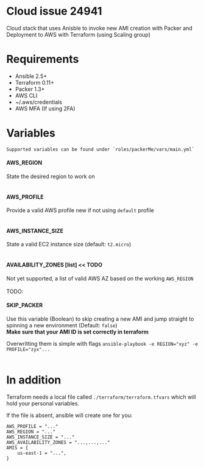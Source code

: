 # Cloud issue 24941
Cloud stack that uses Anisble to invoke new AMI creation with Packer and Deployment to AWS with Terraform (using Scaling group)

# Requirements
* Ansible 2.5+
* Terraform 0.11+
* Packer 1.3+
* AWS CLI
* ~/.aws/credentials
* AWS MFA (If using 2FA)

# Variables
    Supported variables can be found under `roles/packerMe/vars/main.yml`

#### AWS_REGION
State the desired region to work on
<br><br>
#### AWS_PROFILE
Provide a valid AWS profile new if not using `default` profile
<br><br>
#### AWS_INSTANCE_SIZE
State a valid EC2 instance size (default: `t2.micro`)
<br><br>
#### AVAILABILITY_ZONES [list]  << TODO
Not yet supported, a list of valid AWS AZ based on the working `AWS_REGION`
<br><br>
TODO:
#### SKIP_PACKER
Use this variable (Boolean) to skip creating a new AMI and jump straight to spinning a new environment (Default: `false`)<br>
**Make sure that your AMI ID is set correctly in terraform**

Overwritting them is simple with flags
`ansible-playbook -e REGION="xyz" -e PROFILE="zyx"...`
<br><br>
# In addition
Terraform needs a local file called `./terraform/terraform.tfvars` which will hold your
personal variables.

If the file is absent, ansible will create one for you:
```
AWS_PROFILE = "..."
AWS_REGION = "..."
AWS_INSTANCE_SIZE = "..."
AWS_AVAILABILITY_ZONES = "...,...,..."
AMIS = {
    us-east-1 = "...",
}
```